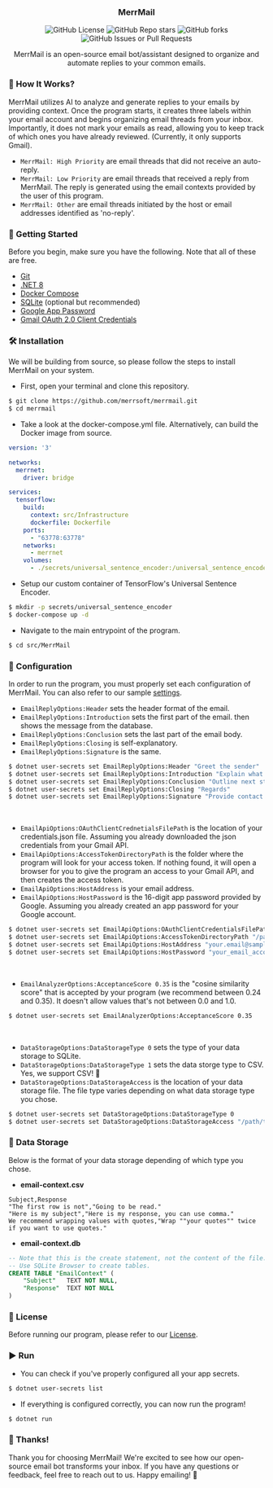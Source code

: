 <h3 align="center">MerrMail</h3>

<!--suppress ALL-->
<p align="center">
    <img src="https://img.shields.io/github/license/merrsoft/merrmail?style=for-the-badge" alt="GitHub License">
    <img src="https://img.shields.io/github/stars/merrsoft/merrmail?style=for-the-badge" alt="GitHub Repo stars">
    <img src="https://img.shields.io/github/forks/merrsoft/merrmail?style=for-the-badge" alt="GitHub forks">
    <img src="https://img.shields.io/github/issues/merrsoft/merrmail?style=for-the-badge" alt="GitHub Issues or Pull Requests">
</p>

<p align="center">MerrMail is an open-source email bot/assistant designed to organize and automate replies to your common emails.</p>

### 🤔 How It Works?
MerrMail utilizes AI to analyze and generate replies to your emails by providing context. Once the program starts, it creates three labels within your email account and begins organizing email threads from your inbox. Importantly, it does not mark your emails as read, allowing you to keep track of which ones you have already reviewed. (Currently, it only supports Gmail).

- `MerrMail: High Priority` are email threads that did not receive an auto-reply.
- `MerrMail: Low Priority` are email threads that received a reply from MerrMail. The reply is generated using the email contexts provided by the user of this program.
- `MerrMail: Other` are email threads initiated by the host or email addresses identified as 'no-reply'.

### 🚀 Getting Started
Before you begin, make sure you have the following. Note that all of these are free.

- [Git](https://git-scm.com)
- [.NET 8](https://dotnet.microsoft.com/download)
- [Docker Compose](https://www.docker.com)
- [SQLite](https://www.sqlite.org) (optional but recommended)
- [Google App Password](https://support.google.com/accounts/answer/185833)
- [Gmail OAuth 2.0 Client Credentials](https://developers.google.com/gmail/api/guides)

### 🛠️ Installation
We will be building from source, so please follow the steps to install MerrMail on your system.

- First, open your terminal and clone this repository.
```sh
$ git clone https://github.com/merrsoft/merrmail.git 
$ cd merrmail
```

- Take a look at the docker-compose.yml file. Alternatively, can build the Docker image from source.
```yml
version: '3'

networks:
  merrnet:
    driver: bridge

services:
  tensorflow:
    build:
      context: src/Infrastructure
      dockerfile: Dockerfile
    ports:
      - "63778:63778"
    networks:
      - merrnet
    volumes:
      - ./secrets/universal_sentence_encoder:/universal_sentence_encoder
```

- Setup our custom container of TensorFlow's Universal Sentence Encoder.
```sh
$ mkdir -p secrets/universal_sentence_encoder 
$ docker-compose up -d
```

- Navigate to the main entrypoint of the program.
```sh
$ cd src/MerrMail 
```

### 🔧 Configuration
In order to run the program, you must properly set each configuration of MerrMail. You can also refer to our sample [settings](https://github.com/merrsoft/merrmail/blob/main/secrets.json).

- `EmailReplyOptions:Header` sets the header format of the email.
- `EmailReplyOptions:Introduction` sets the first part of the email. then shows the message from the database.
- `EmailReplyOptions:Conclusion` sets the last part of the email body.
- `EmailReplyOptions:Closing` is self-explanatory.
- `EmailReplyOptions:Signature` is the same.

```sh
$ dotnet user-secrets set EmailReplyOptions:Header "Greet the sender"
$ dotnet user-secrets set EmailReplyOptions:Introduction "Explain what's going on"
$ dotnet user-secrets set EmailReplyOptions:Conclusion "Outline next steps"
$ dotnet user-secrets set EmailReplyOptions:Closing "Regards"
$ dotnet user-secrets set EmailReplyOptions:Signature "Provide contact information"
```

<br>

- `EmailApiOptions:OAuthClientCrednetialsFilePath` is the location of your credentials.json file. Assuming you already downloaded the json credentials from your Gmail API.
- `EmailApiOptions:AccessTokenDirectoryPath` is the folder where the program will look for your access token. If nothing found, it will open a browser for you to give the program an access to your Gmail API, and then creates the access token.
- `EmailApiOptions:HostAddress` is your email address.
- `EmailApiOptions:HostPassword` is the 16-digit app password provided by Google. Assuming you already created an app password for your Google account.

```sh
$ dotnet user-secrets set EmailApiOptions:OAuthClientCredentialsFilePath "/path/to/your/credentials.json"
$ dotnet user-secrets set EmailApiOptions:AccessTokenDirectoryPath "/path/to/your/token_folder"
$ dotnet user-secrets set EmailApiOptions:HostAddress "your.email@sample.domain"
$ dotnet user-secrets set EmailApiOptions:HostPassword "your_email_account_app_password"
```

<br>

- `EmailAnalyzerOptions:AcceptanceScore 0.35` is the "cosine similarity score" that is accepted by your program (we recommend between 0.24 and 0.35). It doesn't allow values that's not between 0.0 and 1.0.
```sh
$ dotnet user-secrets set EmailAnalyzerOptions:AcceptanceScore 0.35
```

<br>

- `DataStorageOptions:DataStorageType 0` sets the type of your data storage to SQLite.
- `DataStorageOptions:DataStorageType 1` sets the data storge type to CSV. Yes, we support CSV! 🎉
- `DataStorageOptions:DataStorageAccess` is the location of your data storage file. The file type varies depending on what data storage type you chose.
```sh
$ dotnet user-secrets set DataStorageOptions:DataStorageType 0
$ dotnet user-secrets set DataStorageOptions:DataStorageAccess "/path/to/your/data/storage/file"
```


### 📑 Data Storage
Below is the format of your data storage depending of which type you chose.

- **email-context.csv**
```
Subject,Response
"The first row is not","Going to be read."
"Here is my subject","Here is my response, you can use comma."
We recommend wrapping values with quotes,"Wrap ""your quotes"" twice if you want to use quotes."
```

- **email-context.db**
```sql
-- Note that this is the create statement, not the content of the file.
-- Use SQLite Browser to create tables.
CREATE TABLE "EmailContext" (
	"Subject"	TEXT NOT NULL,
	"Response"	TEXT NOT NULL
)
```

### 📜 License
Before running our program, please refer to our [License](https://github.com/merrsoft/merrmail/blob/main/LICENSE).

### ▶️ Run
- You can check if you've properly configured all your app secrets.
```sh
$ dotnet user-secrets list
```

- If everything is configured correctly, you can now run the program!
```sh
$ dotnet run
```

### 🙏 Thanks!

Thank you for choosing MerrMail! We're excited to see how our open-source email bot transforms your inbox. If you have any questions or feedback, feel free to reach out to us. Happy emailing! 🌟
